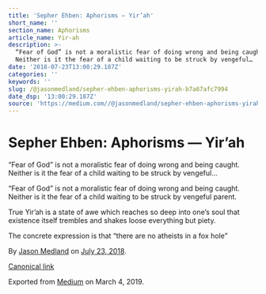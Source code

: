 ```yaml
---
title: 'Sepher Ehben: Aphorisms — Yir’ah'
short_name: ''
section_name: Aphorisms
article_name: Yir-ah
description: >-
  “Fear of God” is not a moralistic fear of doing wrong and being caught.
  Neither is it the fear of a child waiting to be struck by vengeful…
date: '2018-07-23T13:00:29.187Z'
categories: ''
keywords: ''
slug: /@jasonmedland/sepher-ehben-aphorisms-yirah-b7a67afc7994
date_dsp: '13:00:29.187Z'
source: 'https://medium.com//@jasonmedland/sepher-ehben-aphorisms-yirah-b7a67afc7994'
---
```


# Sepher Ehben: Aphorisms — Yir’ah

“Fear of God” is not a moralistic fear of doing wrong and being caught. Neither is it the fear of a child waiting to be struck by vengeful…

“Fear of God” is not a moralistic fear of doing wrong and being caught. Neither is it the fear of a child waiting to be struck by vengeful parent.

True Yir’ah is a state of awe which reaches so deep into one’s soul that existence itself trembles and shakes loose everything but piety.

The concrete expression is that “there are no atheists in a fox hole”

By [Jason Medland](https://medium.com/@jasonmedland) on [July 23, 2018](https://medium.com/p/b7a67afc7994).

[Canonical link](https://medium.com/@jasonmedland/sepher-ehben-aphorisms-yirah-b7a67afc7994)

Exported from [Medium](https://medium.com) on March 4, 2019.